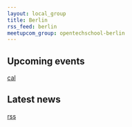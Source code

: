 ```yaml
---
layout: local_group
title: Berlin
rss_feed: berlin
meetupcom_group: opentechschool-berlin
---
```


<section id="events">
  <h2>Upcoming events</h2>
  <a href="">cal</a>
  <div id="events-list"></div>
  <script type="text/x-template" data-template="event">
    <div class="event">
    <h1>${name}</h1>
    <p>${venue}</p>
  </div>
  </script>
</section>

<section id="blog-posts">
  <h2>Latest news</h2>
  <a href="http://blog.opentechschool.org/feeds/{{page.rss_feed}}.xml">rss</a>
  <div id="blog-posts-list"></div>
  <script type="text/x-template" data-template="blog-post">
    <div class="blog-post">
	  <h1><a href="${link}">${title}</a></h1>
	  <p>${date}</p>
	</div>
  </script>
</section>
